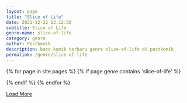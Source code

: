 ```yaml
---
layout: page
title: "Slice of Life"
date: 2021-12-22 13:12:50
subtitle: Slice of Life
genre-name: slice-of-life
category: genre
author: Postkomik
description: baca komik terbaru genre slice-of-life di postkomik
permalink: /genre/slice-of-life
---
```


{% for page in site.pages %}
{% if page.genre contains 'slice-of-life' %}

<div class="bs styletere blogBox moreBox" style="display: none;">
    <div class="bsx">
        <a href="{{ site.url }}{{ site.baseurl }}/komik/{{ page.category }}/" title="{{ page.subtitle }}">
            <div class="limit">
                <div class="ply"></div>
                <span class="{{ page.type }}"></span> <span class="colored">{{ page.type }}</span> <img src="{{ page.image }}" class="ts-post-image wp-post-image attachment-medium size-medium" loading="lazy">
            </div>
        </a>
        <div class="bigor">
            <div class="tt">
                <a href="{{ site.baseurl }}/komik/{{ page.category }}/" title="{{ page.subtitle }}">{{ page.subtitle }}</a>
            </div>
            <div class="adds">
				{% for post in site.posts %}
				{% if post.category contains page.category %}
                <a href="{{ post.url | prepend: site.baseurl }}" title="{{ post.subtitle }}{{ post.title }}">
                <div class="epxs">{{ post.title }}</div>
                </a>
                {% endif %}
				{% endfor %} 
            </div>
        </div>
    </div>
</div>

{% endif %}
{% endfor %}
<div id="loadMore" style="">
    <a href="#">Load More</a>
</div>
<script async="async" src="{{ site.baseurl }}/assets/js/loaadmore.js" type="text/javascript"></script>